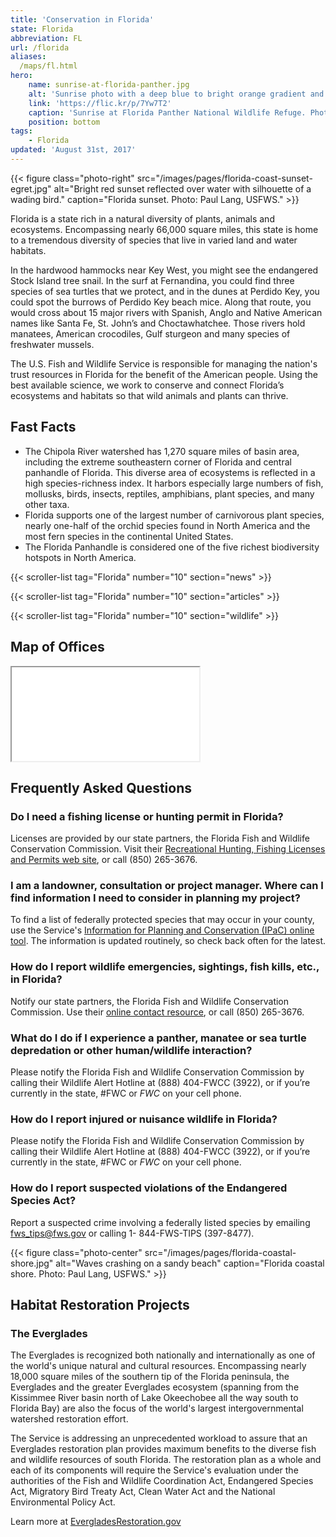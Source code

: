 ```yaml
---
title: 'Conservation in Florida'
state: Florida
abbreviation: FL
url: /florida
aliases:
  /maps/fl.html
hero:
    name: sunrise-at-florida-panther.jpg
    alt: 'Sunrise photo with a deep blue to bright orange gradient and pine trees in the background'
    link: 'https://flic.kr/p/7Yw7T2'
    caption: 'Sunrise at Florida Panther National Wildlife Refuge. Photo: Josh O’Connor, USFWS.'
    position: bottom
tags:
    - Florida
updated: 'August 31st, 2017'
---
```


{{< figure class="photo-right" src="/images/pages/florida-coast-sunset-egret.jpg" alt="Bright red sunset reflected over water with silhouette of a wading bird." caption="Florida sunset. Photo: Paul Lang, USFWS." >}}

Florida is a state rich in a natural diversity of plants, animals and ecosystems. Encompassing nearly 66,000 square miles, this state is home to a tremendous diversity of species that live in varied land and water habitats.

In the hardwood hammocks near Key West, you might see the endangered Stock Island tree snail. In the surf at Fernandina, you could find three species of sea turtles that we protect, and in the dunes at Perdido Key, you could spot the burrows of Perdido Key beach mice. Along that route, you would cross about 15 major rivers with Spanish, Anglo and Native American names like Santa Fe, St. John’s and Choctawhatchee. Those rivers hold manatees, American crocodiles, Gulf sturgeon and many species of freshwater mussels.

The U.S. Fish and Wildlife Service is responsible for managing the nation's trust resources in Florida for the benefit of the American people.  Using the best available science, we work to conserve and connect Florida’s ecosystems and habitats so that wild animals and plants can thrive.

## Fast Facts

- The Chipola River watershed has 1,270 square miles of basin area, including the extreme southeastern corner of Florida and central panhandle of Florida. This diverse area of ecosystems is reflected in a high species-richness index. It harbors especially large numbers of fish, mollusks, birds, insects, reptiles, amphibians, plant species, and many other taxa.
- Florida supports one of the largest number of carnivorous plant species, nearly one-half of the orchid species found in North America and the most fern species in the continental United States.
- The Florida Panhandle is considered one of the five richest biodiversity hotspots in North America.

{{< scroller-list tag="Florida" number="10" section="news" >}}

{{< scroller-list tag="Florida" number="10" section="articles" >}}

{{< scroller-list tag="Florida" number="10" section="wildlife" >}}

## Map of Offices
<iframe src="/map/?search=Florida" class="state-map" title="List of offices in the Southeast Region of the U.S. Fish and Wildlife Service"></iframe>

## Frequently Asked Questions

### Do I need a fishing license or hunting permit in Florida?  

Licenses are provided by our state partners, the Florida Fish and Wildlife Conservation Commission. Visit their [Recreational Hunting, Fishing Licenses and Permits web site](http://myfwc.com/license/recreational/), or call (850) 265-3676.

### I am a landowner, consultation or project manager. Where can I find information I need to consider in planning my project?

To find a list of federally protected species that may occur in your county, use the Service's [Information for Planning and Conservation (IPaC) online tool](https://ecos.fws.gov/ipac/). The information is updated routinely, so check back often for the latest.

### How do I report wildlife emergencies, sightings, fish kills, etc., in Florida?

Notify our state partners, the Florida Fish and Wildlife Conservation Commission. Use their [online contact resource](http://myfwc.com/contact/), or call (850) 265-3676.

### What do I do if I experience a panther, manatee or sea turtle depredation or other human/wildlife interaction?

Please notify the Florida Fish and Wildlife Conservation Commission by calling their Wildlife Alert Hotline at (888) 404-FWCC (3922), or if you’re currently in the state, #FWC or *FWC* on your cell phone.

### How do I report injured or nuisance wildlife in Florida?

Please notify the Florida Fish and Wildlife Conservation Commission by calling their Wildlife Alert Hotline at (888) 404-FWCC (3922), or if you’re currently in the state, #FWC or *FWC* on your cell phone.

### How do I report suspected violations of the Endangered Species Act?

Report a suspected crime involving a federally listed species by emailing [fws_tips@fws.gov](mailto:fws_tips@fws.gov) or calling 1- 844-FWS-TIPS (397-8477).

{{< figure class="photo-center" src="/images/pages/florida-coastal-shore.jpg" alt="Waves crashing on a sandy beach" caption="Florida coastal shore. Photo: Paul Lang, USFWS." >}}

## Habitat Restoration Projects

### The Everglades

The Everglades is recognized both nationally and internationally as one of the world's unique natural and cultural resources. Encompassing nearly 18,000 square miles of the southern tip of the Florida peninsula, the Everglades and the greater Everglades ecosystem (spanning from the Kissimmee River basin north of Lake Okeechobee all the way south to Florida Bay) are also the focus of the world's largest intergovernmental watershed restoration effort.

The Service is addressing an unprecedented workload to assure that an Everglades restoration plan provides maximum benefits to the diverse fish and wildlife resources of south Florida. The restoration plan as a whole and each of its components will require the Service's evaluation under the authorities of the Fish and Wildlife Coordination Act, Endangered Species Act, Migratory Bird Treaty Act, Clean Water Act and the National Environmental Policy Act.

Learn more at [EvergladesRestoration.gov](http://www.evergladesrestoration.gov/)  
